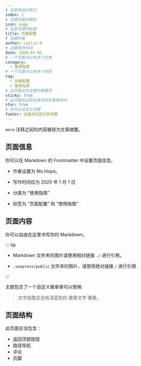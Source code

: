 ```yaml
---
# 这是侧边栏索引
index: 1
# 这是页面的图标
icon: page
# 这是文章的标题
title: 页面配置
# 设置作者
author: Leslie-D
# 设置写作时间
date: 2020-01-01
# 一个页面可以有多个分类
category:
  - 使用指南
# 一个页面可以有多个标签
tag:
  - 页面配置
  - 使用指南
# 此页面会在文章列表置顶
sticky: true
# 此页面会出现在首页的文章板块中
star: true
# 你可以自定义页脚
footer: 这是测试显示的页脚
---
```


`more` 注释之前的内容被视为文章摘要。

<!-- more -->

## 页面信息

你可以在 Markdown 的 Frontmatter 中设置页面信息。

- 作者设置为 Ms.Hope。

- 写作时间应为 2020 年 1 月 1 日

- 分类为 “使用指南”

- 标签为 “页面配置” 和 “使用指南”

## 页面内容

你可以自由在这里书写你的 Markdown。

::: tip

- Markdown 文件夹的图片请使用相对链接 `./` 进行引用。

- `.vuepress/public` 文件夹的图片，请使用绝对链接 `/` 进行引用

:::

主题包含了一个自定义徽章章可以使用:

> 文字结尾应该有深蓝色的 徽章文字 徽章。 <Badge text="徽章文字" color="#242378" />

## 页面结构

此页面应当包含：

- 返回顶部按钮
- 路径导航
- 评论
- 页脚
